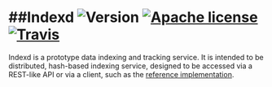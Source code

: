 ##Indexd
![Version](https://img.shields.io/badge/Version-0.0.1-orange.svg?style=flat) [![Apache license](http://img.shields.io/badge/license-Apache-blue.svg?style=flat)](LICENSE) [![Travis](https://travis-ci.org/LabAdvComp/indexd.svg?branch=master)](https://travis-ci.org/LabAdvComp/indexd)
===

Indexd is a prototype data indexing and tracking service. It is intended to be distributed, hash-based indexing service, designed to be accessed via a REST-like API or via a client, such as the [reference implementation](https://github.com/LabAdvComp/index).

